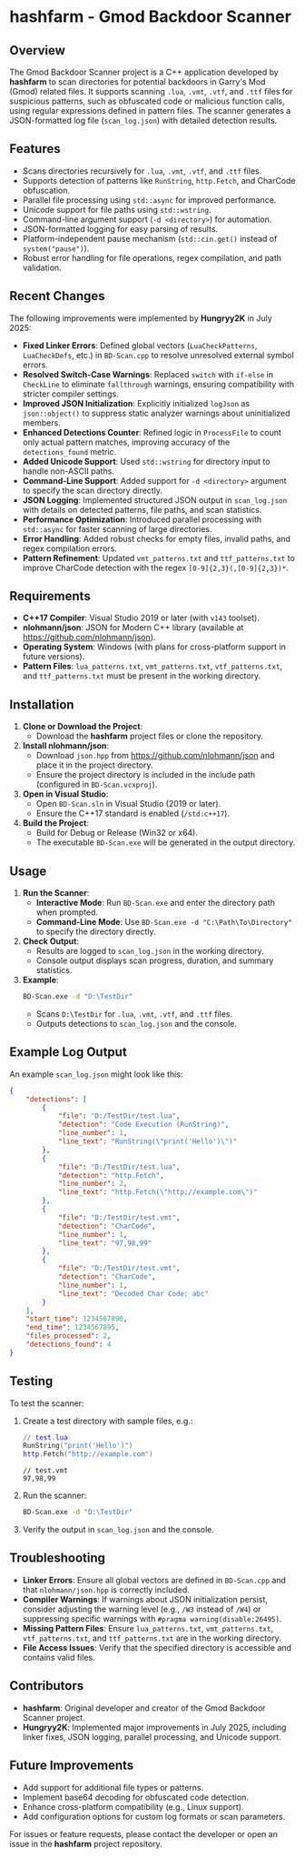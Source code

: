 # hashfarm - Gmod Backdoor Scanner

## Overview
The Gmod Backdoor Scanner project is a C++ application developed by **hashfarm** to scan directories for potential backdoors in Garry's Mod (Gmod) related files. It supports scanning `.lua`, `.vmt`, `.vtf`, and `.ttf` files for suspicious patterns, such as obfuscated code or malicious function calls, using regular expressions defined in pattern files. The scanner generates a JSON-formatted log file (`scan_log.json`) with detailed detection results.

## Features
- Scans directories recursively for `.lua`, `.vmt`, `.vtf`, and `.ttf` files.
- Supports detection of patterns like `RunString`, `http.Fetch`, and CharCode obfuscation.
- Parallel file processing using `std::async` for improved performance.
- Unicode support for file paths using `std::wstring`.
- Command-line argument support (`-d <directory>`) for automation.
- JSON-formatted logging for easy parsing of results.
- Platform-independent pause mechanism (`std::cin.get()` instead of `system("pause")`).
- Robust error handling for file operations, regex compilation, and path validation.

## Recent Changes
The following improvements were implemented by **Hungryy2K** in July 2025:
- **Fixed Linker Errors**: Defined global vectors (`LuaCheckPatterns`, `LuaCheckDefs`, etc.) in `BD-Scan.cpp` to resolve unresolved external symbol errors.
- **Resolved Switch-Case Warnings**: Replaced `switch` with `if-else` in `CheckLine` to eliminate `fallthrough` warnings, ensuring compatibility with stricter compiler settings.
- **Improved JSON Initialization**: Explicitly initialized `logJson` as `json::object()` to suppress static analyzer warnings about uninitialized members.
- **Enhanced Detections Counter**: Refined logic in `ProcessFile` to count only actual pattern matches, improving accuracy of the `detections_found` metric.
- **Added Unicode Support**: Used `std::wstring` for directory input to handle non-ASCII paths.
- **Command-Line Support**: Added support for `-d <directory>` argument to specify the scan directory directly.
- **JSON Logging**: Implemented structured JSON output in `scan_log.json` with details on detected patterns, file paths, and scan statistics.
- **Performance Optimization**: Introduced parallel processing with `std::async` for faster scanning of large directories.
- **Error Handling**: Added robust checks for empty files, invalid paths, and regex compilation errors.
- **Pattern Refinement**: Updated `vmt_patterns.txt` and `ttf_patterns.txt` to improve CharCode detection with the regex `[0-9]{2,3}(,[0-9]{2,3})*`.

## Requirements
- **C++17 Compiler**: Visual Studio 2019 or later (with `v143` toolset).
- **nlohmann/json**: JSON for Modern C++ library (available at https://github.com/nlohmann/json).
- **Operating System**: Windows (with plans for cross-platform support in future versions).
- **Pattern Files**: `lua_patterns.txt`, `vmt_patterns.txt`, `vtf_patterns.txt`, and `ttf_patterns.txt` must be present in the working directory.

## Installation
1. **Clone or Download the Project**:
   - Download the **hashfarm** project files or clone the repository.
2. **Install nlohmann/json**:
   - Download `json.hpp` from https://github.com/nlohmann/json and place it in the project directory.
   - Ensure the project directory is included in the include path (configured in `BD-Scan.vcxproj`).
3. **Open in Visual Studio**:
   - Open `BD-Scan.sln` in Visual Studio (2019 or later).
   - Ensure the C++17 standard is enabled (`/std:c++17`).
4. **Build the Project**:
   - Build for Debug or Release (Win32 or x64).
   - The executable `BD-Scan.exe` will be generated in the output directory.

## Usage
1. **Run the Scanner**:
   - **Interactive Mode**: Run `BD-Scan.exe` and enter the directory path when prompted.
   - **Command-Line Mode**: Use `BD-Scan.exe -d "C:\Path\To\Directory"` to specify the directory directly.
2. **Check Output**:
   - Results are logged to `scan_log.json` in the working directory.
   - Console output displays scan progress, duration, and summary statistics.
3. **Example**:
   ```bash
   BD-Scan.exe -d "D:\TestDir"
   ```
   - Scans `D:\TestDir` for `.lua`, `.vmt`, `.vtf`, and `.ttf` files.
   - Outputs detections to `scan_log.json` and the console.

## Example Log Output
An example `scan_log.json` might look like this:
```json
{
    "detections": [
        {
            "file": "D:/TestDir/test.lua",
            "detection": "Code Execution (RunString)",
            "line_number": 1,
            "line_text": "RunString(\"print('Hello')\")"
        },
        {
            "file": "D:/TestDir/test.lua",
            "detection": "http.Fetch",
            "line_number": 2,
            "line_text": "http.Fetch(\"http://example.com\")"
        },
        {
            "file": "D:/TestDir/test.vmt",
            "detection": "CharCode",
            "line_number": 1,
            "line_text": "97,98,99"
        },
        {
            "file": "D:/TestDir/test.vmt",
            "detection": "CharCode",
            "line_number": 1,
            "line_text": "Decoded Char Code: abc"
        }
    ],
    "start_time": 1234567890,
    "end_time": 1234567895,
    "files_processed": 2,
    "detections_found": 4
}
```

## Testing
To test the scanner:
1. Create a test directory with sample files, e.g.:
   ```lua
   // test.lua
   RunString("print('Hello')")
   http.Fetch("http://example.com")
   ```
   ```vmt
   // test.vmt
   97,98,99
   ```
2. Run the scanner:
   ```bash
   BD-Scan.exe -d "D:\TestDir"
   ```
3. Verify the output in `scan_log.json` and the console.

## Troubleshooting
- **Linker Errors**: Ensure all global vectors are defined in `BD-Scan.cpp` and that `nlohmann/json.hpp` is correctly included.
- **Compiler Warnings**: If warnings about JSON initialization persist, consider adjusting the warning level (e.g., `/W3` instead of `/W4`) or suppressing specific warnings with `#pragma warning(disable:26495)`.
- **Missing Pattern Files**: Ensure `lua_patterns.txt`, `vmt_patterns.txt`, `vtf_patterns.txt`, and `ttf_patterns.txt` are in the working directory.
- **File Access Issues**: Verify that the specified directory is accessible and contains valid files.

## Contributors
- **hashfarm**: Original developer and creator of the Gmod Backdoor Scanner project.
- **Hungryy2K**: Implemented major improvements in July 2025, including linker fixes, JSON logging, parallel processing, and Unicode support.

## Future Improvements
- Add support for additional file types or patterns.
- Implement base64 decoding for obfuscated code detection.
- Enhance cross-platform compatibility (e.g., Linux support).
- Add configuration options for custom log formats or scan parameters.

For issues or feature requests, please contact the developer or open an issue in the **hashfarm** project repository.